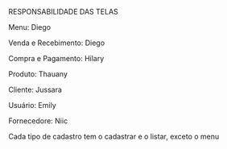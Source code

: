 RESPONSABILIDADE DAS TELAS

Menu: Diego

Venda e Recebimento: Diego

Compra e Pagamento: Hilary

Produto: Thauany

Cliente: Jussara

Usuário: Emily

Fornecedore: Niic

Cada tipo de cadastro tem o cadastrar e o listar, exceto o menu
